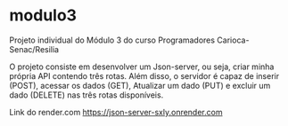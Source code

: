 # modulo3

  Projeto individual do Módulo 3 do curso Programadores Carioca-Senac/Resilia

 O projeto consiste em desenvolver um Json-server, ou seja, criar minha própria API contendo três rotas.
 Além disso, o servidor é capaz de inserir (POST), acessar os dados (GET), Atualizar um
dado (PUT) e excluir um dado (DELETE) nas três rotas disponíveis.

Link do render.com 
https://json-server-sxly.onrender.com

